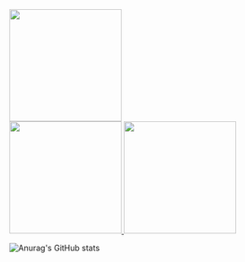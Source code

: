 <a href="https://github.com/Anime-pdf">
  <img height="200px" src="http://github-profile-summary-cards.vercel.app/api/cards/profile-details?username=ByFox213&theme=2077" />
  <br>
  <img height="200px" src="http://github-profile-summary-cards.vercel.app/api/cards/stats?username=ByFox213&theme=2077" />
  <img height="200px" src="http://github-profile-summary-cards.vercel.app/api/cards/repos-per-language?username=ByFox213&theme=2077" />
</a>

<br/>

![Anurag's GitHub stats](https://github-readme-stats.vercel.app/api?username=ByFox213&show_icons=true&theme=tokyonight)